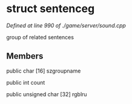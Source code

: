 # struct sentenceg

*Defined at line 990 of ./game/server/sound.cpp*

 group of related sentences



## Members

public char [16] szgroupname

public int count

public unsigned char [32] rgblru



